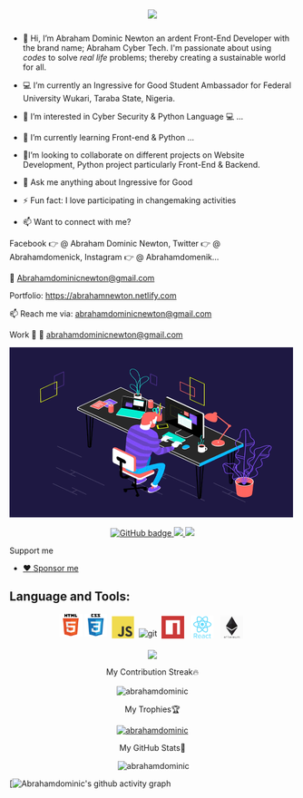 <h1 align="center">
  <a href="https://git.io/typing-svg">
    <img src="https://readme-typing-svg.herokuapp.com/?lines=Heyyo!👋;I'm+a+Techie...;Welcome+to+my+Profile!&center=true&size=30&">
  </a>
</h1>

- 👋 Hi, I’m Abraham Dominic Newton an ardent Front-End Developer with the brand name; Abraham Cyber Tech. I'm passionate about using *codes* to solve *real life* problems; thereby creating a sustainable world for all.

- 💻 I’m currently an Ingressive for Good Student Ambassador for Federal University Wukari, Taraba State, Nigeria.

- 👀 I’m interested in Cyber Security & Python Language 💻 ...

- 🌱 I’m currently learning Front-end & Python ...

- 💞️I’m looking to collaborate on different projects on Website Development, Python project particularly Front-End & Backend.

- 💬 Ask me anything about Ingressive for Good

- ⚡ Fun fact: I love participating in changemaking activities 

- 📫 Want to connect with me?  

Facebook 👉  @ Abraham Dominic Newton, Twitter 👉  @ Abrahamdomenick, Instagram 👉  @ Abrahamdomenik...

📧 Abrahamdominicnewton@gmail.com

Portfolio: https://abrahamnewton.netlify.com


📫 Reach me via: abrahamdominicnewton@gmail.com

Work 💼
📧 abrahamdominicnewton@gmail.com

<img src="https://github.com/abrahamdominic/abrahamdominic/blob/main/ab.gif" alt="Abraham" width="500" height="300">


<p align="center">
  
  <a href="https://github.com/abrahamdominic?tab=followers">
    <img src="https://img.shields.io/github/followers/abrahamdominic?tab=followers?label=blue&logo=github&style=for-the-badge" alt="GitHub badge" />
  </a>
  <a href="https://twitter.com/abrahamdomenick">
    <img src="https://img.shields.io/twitter/follow/abrahamdomenick?label=Twitter&logo=twitter&style=for-the-badge" />
  </a>
  <a href="https://discord.com/@DOMINIC#6727">
    <img src="https://img.shields.io/discord/808727269400772638?color=green&logo=Discord&style=for-the-badge" />
  </a>
</p>


 Support me 
- <a href="">:heart: Sponsor me</a>

## Language and Tools:
<p align="center">
   <img src="https://raw.githubusercontent.com/devicons/devicon/master/icons/html5/html5-original-wordmark.svg" alt="html5" width="40" height="40"/>
   <img src="https://raw.githubusercontent.com/devicons/devicon/master/icons/css3/css3-original-wordmark.svg" alt="css3" width="40" height="40"/>
  <img src="https://raw.githubusercontent.com/devicons/devicon/master/icons/javascript/javascript-original.svg" alt="javascript" height="40" style="vertical-align:top; margin:4px"/>
<img src="https://www.vectorlogo.zone/logos/git-scm/git-scm-icon.svg" alt="git" width="40" height="40"/>
  <img src="https://raw.githubusercontent.com/github/explore/80688e429a7d4ef2fca1e82350fe8e3517d3494d/topics/npm/npm.png" alt="NPM" height="40" style="vertical-align:top; margin:4px">
<img src="https://raw.githubusercontent.com/devicons/devicon/master/icons/react/react-original-wordmark.svg" alt="react" height="40" style="vertical-align:top; margin:4px"/>
 <img src="https://raw.githubusercontent.com/github/explore/80688e429a7d4ef2fca1e82350fe8e3517d3494d/topics/ethereum/ethereum.png" alt="cpp" height="40"
    style="vertical-align:top; margin: 4px">
 
</p>

 <div align="center">
 <img align="center" width=690em src="https://github-readme-stats.vercel.app/api/top-langs/?username=abrahamdominic&layout=compact&langs_count=7&theme=dark"/>
</div>
  
  <p align="center">My Contribution Streak🔥</p>
 <p align="center"><img align="center" src="https://github-readme-streak-stats.herokuapp.com/?user=abrahamdominic&" alt="abrahamdominic" /></p>
  <p align="center"> My Trophies🏆</p>
<p align="center"> <a href="https://github.com/ryo-ma/github-profile-trophy"><img src="https://github-profile-trophy.vercel.app/?username=abrahamdominic" alt="abrahamdominic" /></a> </p>


  <p align="center">  My GitHub Stats🚀 </p>
  
  <p align="center">&nbsp;<img align="center" src="https://github-readme-stats.vercel.app/api?username=abrahamdominic&show_icons=true&locale=en" alt="abrahamdominic" /></p>
  
  
[![Abrahamdominic's github activity graph](https://activity-graph.herokuapp.com/graph?username=Abrahamdominic&theme=xcode)



<!---
abrahamdominic/abrahamdominic is a ✨ special ✨ repository because its `README.md` (this file) appears on your GitHub profile.
You can click the Preview link to take a look at your changes.
--->
